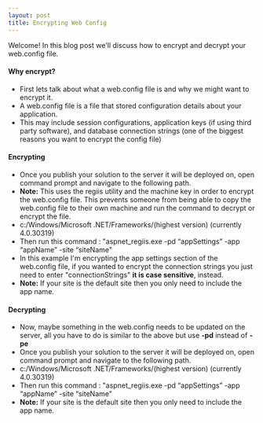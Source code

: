 ```yaml
---
layout: post
title: Encrypting Web Config
---
```


Welcome! In this blog post we'll discuss how to encrypt and decrypt your web.config file.


#### Why encrypt?
* First lets talk about what a web.config file is and why we might want to encrypt it.
* A web.config file is a file that stored configuration details about your application.
* This may include session configurations, application keys (if using third party software), and database connection strings (one of the biggest reasons you want to encrypt the config file)

#### Encrypting
* Once you publish your solution to the server it will be deployed on, open command prompt and navigate to the following path.
* **Note:** This uses the regiis utility and the machine key in order to encrypt the web.config file. This prevents someone from being able to copy the web.config file to their own machine and run the command to decrypt or encrypt the file.
* c:/Windows/Microsoft .NET/Frameworks/(highest version) (currently 4.0.30319) 
* Then run this command : "aspnet_regiis.exe -pd “appSettings” -app “appName” -site “siteName"
* In this example I'm encrypting the app settings section of the web.config file, if you wanted to encrypt the connection strings you just need to enter "connectionStrings" **it is case sensitive**, instead.
* **Note:** If your site is the default site then you only need to include the app name.

#### Decrypting
* Now, maybe something in the web.config needs to be updated on the server, all you have to do is similar to the above but use **-pd** instead of **-pe**
* Once you publish your solution to the server it will be deployed on, open command prompt and navigate to the following path.
* c:/Windows/Microsoft .NET/Frameworks/(highest version) (currently 4.0.30319) 
* Then run this command : "aspnet_regiis.exe -pd “appSettings” -app “appName” -site “siteName"
* **Note:** If your site is the default site then you only need to include the app name.


